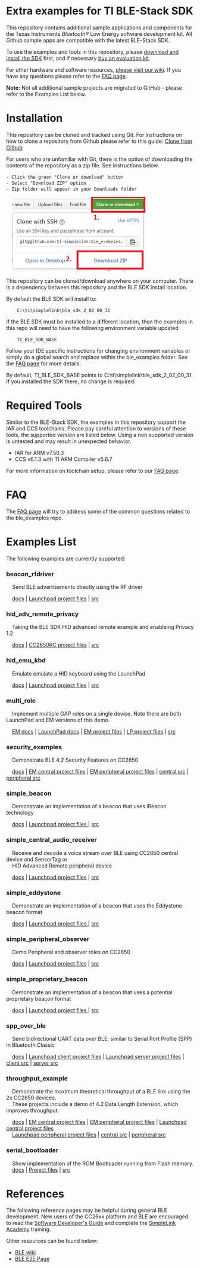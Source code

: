 Extra examples for TI BLE-Stack SDK
===================================

This repository contains additional sample applications and components for the Texas Instruments *Bluetooth&reg;* Low Energy software development kit. All Github sample apps are compatible with  the latest BLE-Stack SDK.

To use the examples and tools in this repository, please [download and install the SDK](http://www.ti.com/ble-stack) first, and if necessary [buy an evaluation kit](https://store.ti.com/Search.aspx?k=CC2650).

For other hardware and software resources, [please visit our wiki](http://www.ti.com/ble-wiki). If you have any questions please refer to the [FAQ page](docs/faq.md).

**Note:** Not all additional sample projects are migrated to GitHub - please refer to the Examples List below.

Installation
============

This repository can be cloned and tracked using Git. For instructions on how to clone a repository from Github please refer to this guide: [Clone from Github](https://help.github.com/articles/cloning-a-repository/)

For users who are unfamiliar with Git, there is the option of downloading the contents of the repository as a zip file. See instructions below.

    - Click the green "Clone or download" button
    - Select "Download ZIP" option
    - Zip folder will appear in your Downloads folder

&nbsp;&nbsp;&nbsp;&nbsp;![Download Github zip](docs/doc_resources/download_zip_github.png)

This repository can be cloned/download anywhere on your computer. There is a dependency between this repository and the BLE SDK install location.

By default the BLE SDK will install to:

        C:\ti\simplelink\ble_sdk_2_02_00_31

If the BLE SDK must be installed to a different location, then the examples in this repo will need to have the following environment variable updated

        TI_BLE_SDK_BASE

Follow your IDE specific instructions for changing environment variables or simply do a global search and replace within the ble\_examples folder. See the [FAQ page](docs/faq.md) for more details.

By default, TI\_BLE\_SDK\_BASE points to C:\ti\simplelink\ble\_sdk\_2\_02\_00\_31. If you installed the SDK there, no change is required.

Required Tools
==============

Similar to the BLE-Stack SDK, the examples in this repository support the IAR and CCS toolchains. Please pay careful attention to versions of these tools, the supported version are listed below. Using a non supported version is untested and may result in unexpected behavior.

 - IAR for ARM v7.50.3
 - CCS v6.1.3 with TI ARM Compiler v5.6.7

For more information on toolchain setup, please refer to our [FAQ page](docs/faq.md).

FAQ
===

The [FAQ page](docs/faq.md) will try to address some of the common questions related to the ble_examples repo.

Examples List
=============

The following examples are currently supported:

### beacon\_rfdriver
&nbsp;&nbsp;&nbsp;&nbsp;Send BLE advertisements directly using the RF driver

&nbsp;&nbsp;&nbsp;&nbsp;[docs](docs/beacon_rfdriver.md) | [Launchpad project files](examples/cc2650lp/beacon_rfdriver) | [src](src/examples/beacon_rfdriver)

### hid\_adv\_remote\_privacy
&nbsp;&nbsp;&nbsp;&nbsp;Taking the BLE SDK HID advanced remote example and enableing Privacy 1.2

&nbsp;&nbsp;&nbsp;&nbsp;[docs](docs/hid_adv_remote_privacy.md) | [CC2650RC project files](examples/cc2650rc/hid_adv_remote_privacy) | [src](src/examples/hid_adv_remote_privacy)

### hid\_emu\_kbd
&nbsp;&nbsp;&nbsp;&nbsp;Emulate emulate a HID keyboard using the LaunchPad

&nbsp;&nbsp;&nbsp;&nbsp;[docs](docs/hid_emu_kbd.md) | [Launchpad project files](examples/cc2650lp/hid_emu_kbd) | [src](src/examples/hid_emu_kbd)

### multi\_role
&nbsp;&nbsp;&nbsp;&nbsp;Implement multiple GAP roles on a single device. Note there are both LaunchPad and EM versions of this demo.

&nbsp;&nbsp;&nbsp;&nbsp;[EM docs](docs/multi_role.md) | [LaunchPad docs](docs/multi_role_lp.md) | [EM project files](examples/cc2650em/multi_role) | [LP project files](examples/cc2650lp/multi_role) | [src](src/examples/multi_role)

### security\_examples
&nbsp;&nbsp;&nbsp;&nbsp;Demonstrate BLE 4.2 Security Features on CC2650

&nbsp;&nbsp;&nbsp;&nbsp;[docs](docs/security_examples.md) | [EM central project files](examples/cc2650em/security_examples_central) | [EM peripheral project files](examples/cc2650em/security_examples_peripheral) | [central src](src/examples/security_examples_central) | [peripheral src](src/examples/security_examples_central)

### simple\_beacon
&nbsp;&nbsp;&nbsp;&nbsp;Demonstrate an implementation of a beacon that uses iBeacon technology

&nbsp;&nbsp;&nbsp;&nbsp;[docs](docs/simple_beacon.md) | [Launchpad project files ](examples/cc2650lp/simple_beacon) | [src](src/examples/simple_beacon)

### simple\_central\_audio\_receiver
&nbsp;&nbsp;&nbsp;&nbsp;Receive and decode a voice stream over BLE using CC2650 central device and SensorTag or <br>
&nbsp;&nbsp;&nbsp;&nbsp;HID Advanced Remote peripheral device

&nbsp;&nbsp;&nbsp;&nbsp;[docs](docs/simple_central_audio_receiver.md) | [Launchpad project files](examples/cc2650lp/simple_central_audio_receiver) | [src](src/examples/simple_central_audio_receiver)

### simple\_eddystone
&nbsp;&nbsp;&nbsp;&nbsp;Demonstrate an implementation of a beacon that uses the Eddystone beacon format

&nbsp;&nbsp;&nbsp;&nbsp;[docs](docs/simple_eddystone.md) | [Launchpad project files ](examples/cc2650lp/simple_eddystone) | [src](src/examples/simple_eddystone)

### simple\_peripheral\_observer
&nbsp;&nbsp;&nbsp;&nbsp;Demo Peripheral and observer roles on CC2650

&nbsp;&nbsp;&nbsp;&nbsp;[docs](docs/simple_peripheral_observer.md) | [Launchpad project files](examples/cc2650lp/simple_peripheral_observer) | [src](src/examples/simple_peripheral_observer)

### simple\_proprietary\_beacon
&nbsp;&nbsp;&nbsp;&nbsp;Demonstrate an implementation of a beacon that uses a potential proprietary beacon format

&nbsp;&nbsp;&nbsp;&nbsp;[docs](docs/simple_proprietary_beacon.md) | [Launchpad project files ](examples/cc2650lp/simple_proprietary_beacon) | [src](src/examples/simple_proprietary_beacon)

### spp\_over\_ble
&nbsp;&nbsp;&nbsp;&nbsp;Send bidirectional UART data over BLE, similar to Serial Port Profile (SPP) in Bluetooth Classic

&nbsp;&nbsp;&nbsp;&nbsp;[docs](docs/spp_ble.md)  | [Launchpad client project files](examples/cc2650lp/spp_ble_client) | [Launchpad server project files](examples/cc2650lp/spp_ble_server) | [client src](src/examples/spp_ble_client) | [server src](src/examples/spp_ble_server)

### throughput\_example
&nbsp;&nbsp;&nbsp;&nbsp;Demonstrate the maximum theoretical throughput of a BLE link using the 2x CC2650 devices. <br>
&nbsp;&nbsp;&nbsp;&nbsp;These projects include a demo of 4.2 Data Length Extension, which improves throughput.

&nbsp;&nbsp;&nbsp;&nbsp;[docs](docs/throughput_example.md) | [EM central project files](examples/cc2650em/throughput_example_central) | [EM peripheral project files](examples/cc2650em/throughput_example_peripheral) | [Launchpad central project files](examples/cc2650lp/throughput_example_central) <br>
&nbsp;&nbsp;&nbsp;&nbsp;[Launchpad peripheral project files](examples/cc2650lp/throughput_example_peripheral) | [central src](src/examples/throughput_example_central) | [peripheral src](src/examples/throughput_example_peripheral)

### serial\_bootloader
&nbsp;&nbsp;&nbsp;&nbsp;Show implementation of the ROM Bootloader running from Flash memory. <br>
&nbsp;&nbsp;&nbsp;&nbsp;[docs](docs/serial_bootloader.md) | [Project files](examples/util/serial_bootloader) | [src](src/util/serial_bootloader)

References
==========

The following reference pages may be helpful during general BLE development. New users of the CC26xx platform and BLE are encouraged to read the [Software Developer's Guide](http://ti.com/lit/pdf/swru393) and complete the [SimpleLink Academy](http://software-dl.ti.com/lprf/simplelink_academy/overview.html) training.

Other resources can be found below:

* [BLE wiki](http://www.ti.com/ble-wiki)
* [BLE E2E Page](www.ti.com/ble-forum)